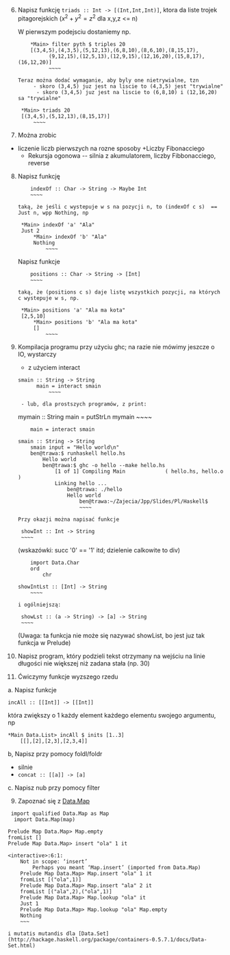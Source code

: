 6. Napisz funkcję `triads :: Int -> [(Int,Int,Int)]`, ktora da liste trojek pitagorejskich  ($x^2 + y^2 = z^2$ dla x,y,z <= n)

    W pierwszym podejsciu dostaniemy np.

    ~~~~
        *Main> filter pyth $ triples 20
	    [(3,4,5),(4,3,5),(5,12,13),(6,8,10),(8,6,10),(8,15,17),
	          (9,12,15),(12,5,13),(12,9,15),(12,16,20),(15,8,17),(16,12,20)]
		      ~~~~

    Teraz można dodać wymaganie, aby byly one nietrywialne, tzn
         - skoro (3,4,5) juz jest na liscie to (4,3,5) jest "trywialne"
	      - skoro (3,4,5) juz jest na liscie to (6,8,10) i (12,16,20) sa "trywialne"

    ~~~~
        *Main> triads 20
	    [(3,4,5),(5,12,13),(8,15,17)]
	        ~~~~

7. Można zrobic
 + liczenie liczb pierwszych na rozne sposoby
  +Liczby Fibonacciego
   + Rekursja ogonowa -- silnia z akumulatorem, liczby Fibbonacciego, reverse

8. Napisz funkcję

    ~~~~
        indexOf :: Char -> String -> Maybe Int
	    ~~~~

    taką, że jeśli c wystepuje w s na pozycji n, to (indexOf c s)  == Just n, wpp Nothing, np

    ~~~~
        *Main> indexOf 'a' "Ala"
	    Just 2
	        *Main> indexOf 'b' "Ala"
		    Nothing
		        ~~~~

    Napisz funkcje

    ~~~~
        positions :: Char -> String -> [Int]
	    ~~~~

    taką, że (positions c s) daje listę wszystkich pozycji, na których c wystepuje w s, np.

    ~~~~
        *Main> positions 'a' "Ala ma kota"
	    [2,5,10]
	        *Main> positions 'b' "Ala ma kota"
		    []
		        ~~~~

9. Kompilacja programu przy użyciu ghc; na razie nie mówimy jeszcze o IO, wystarczy
     - z użyciem interact

    ~~~~
	smain :: String -> String
	      main = interact smain
	          ~~~~

     - lub, dla prostszych programów, z print:

    ~~~~
	mymain :: String
	       main = putStrLn mymain
	           ~~~~

    ~~~~
        main = interact smain

    smain :: String -> String
        smain input = "Hello world\n"
	    ben@trawa:$ runhaskell hello.hs
	        Hello world
		    ben@trawa:$ ghc -o hello --make hello.hs
		        [1 of 1] Compiling Main             ( hello.hs, hello.o )
			    Linking hello ...
			        ben@trawa: ./hello
				    Hello world
				        ben@trawa:~/Zajecia/Jpp/Slides/Pl/Haskell$
					    ~~~~

    Przy okazji można napisać funkcje

    ~~~~
        showInt :: Int -> String
	    ~~~~

    (wskazówki: succ '0' == '1' itd; dzielenie calkowite to div)

    ~~~~
        import Data.Char
	    ord
	        chr

    showIntLst :: [Int] -> String
        ~~~~

    i ogólniejszą:

    ~~~~
        showLst :: (a -> String) -> [a] -> String
	    ~~~~

    (Uwaga: ta funkcja nie może się nazywać showList, bo jest juz tak funkcja w Prelude)

10. Napisz program, który podzieli tekst otrzymany na wejściu na linie długości nie większej niż zadana stała (np. 30)

1. Ćwiczymy funkcje wyzszego rzedu

a. Napisz funkcje

    incAll :: [[Int]] -> [[Int]]

która zwiększy o 1 każdy element każdego elementu swojego argumentu, np

    *Main Data.List> incAll $ inits [1..3]
        [[],[2],[2,3],[2,3,4]]

b, Napisz przy pomocy foldl/foldr

*    silnie
*    `concat :: [[a]] -> [a]`

c. Napisz nub przy pomocy filter


9. Zapoznać się z [Data.Map](http://hackage.haskell.org/package/containers-0.5.6.3/docs/Data-Map-Lazy.html)


~~~
 import qualified Data.Map as Map
  import Data.Map(map)

Prelude Map Data.Map> Map.empty
fromList []
Prelude Map Data.Map> insert "ola" 1 it

<interactive>:6:1:
    Not in scope: ‘insert’
        Perhaps you meant ‘Map.insert’ (imported from Data.Map)
	Prelude Map Data.Map> Map.insert "ola" 1 it
	fromList [("ola",1)]
	Prelude Map Data.Map> Map.insert "ala" 2 it
	fromList [("ala",2),("ola",1)]
	Prelude Map Data.Map> Map.lookup "ola" it
	Just 1
	Prelude Map Data.Map> Map.lookup "ola" Map.empty
	Nothing
	~~~

i mutatis mutandis dla [Data.Set](http://hackage.haskell.org/package/containers-0.5.7.1/docs/Data-Set.html)

